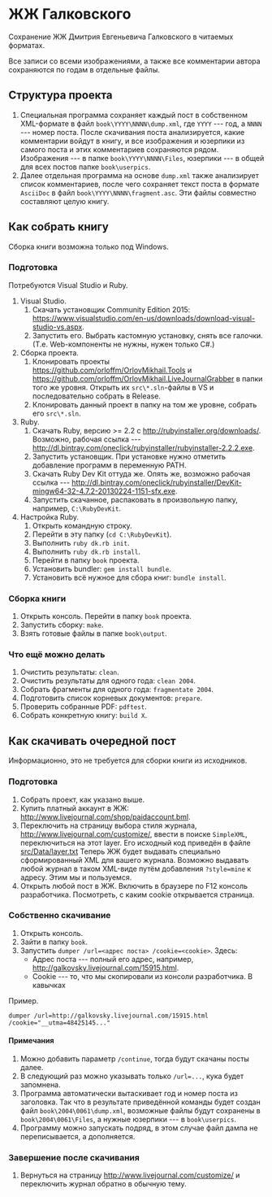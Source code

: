 # ЖЖ Галковского

Сохранение ЖЖ Дмитрия Евгеньевича Галковского в читаемых форматах.

Все записи со всеми изображениями, а также все комментарии автора сохраняются по годам
в отдельные файлы. 

## Структура проекта

1. Специальная программа сохраняет каждый пост в собственном XML-формате
в файл `book\YYYY\NNNN\dump.xml`, где `YYYY` --- год, а `NNNN` --- номер поста.
После скачивания поста анализируется, какие комментарии войдут в книгу,
и все изображения и юзерпики из самого поста и этих комментариев сохраняются рядом.
Изображения --- в папке `book\YYYY\NNNN\Files`, юзерпики --- в общей для
всех постов папке `book\userpics`.
2. Далее отдельная программа на основе `dump.xml` также анализирует список
комментариев, после чего сохраняет текст поста в формате `AsciiDoc`
в файл `book\YYYY\NNNN\fragment.asc`. Эти файлы совместно составляют
целую книгу.

## Как собрать книгу

Сборка книги возможна только под Windows.

### Подготовка

Потребуются Visual Studio и Ruby.

1. Visual Studio.
	1. Скачать установщик Community Edition 2015: https://www.visualstudio.com/en-us/downloads/download-visual-studio-vs.aspx.
	2. Запустить его. Выбрать кастомную установку, снять все галочки. (Т.е. Web-компоненты не нужны, нужен только C#.)
1. Сборка проекта.
	1. Клонировать проекты https://github.com/orloffm/OrlovMikhail.Tools и https://github.com/orloffm/OrlovMikhail.LiveJournalGrabber
	в папки того же уровня. Открыть их `src\*.sln`-файлы в VS и последовательно собрать в Release.
	1. Клонировать данный проект в папку на том же уровне, собрать его `src\*.sln`.
2. Ruby.
	1. Скачать Ruby, версию >= 2.2 с http://rubyinstaller.org/downloads/. Возможно, рабочая ссылка --- http://dl.bintray.com/oneclick/rubyinstaller/rubyinstaller-2.2.2.exe.
	2. Запустить установщик. При установке нужно отметить добавление программ в переменную PATH.
	3. Скачать Ruby Dev Kit оттуда же. Опять же, возможно рабочая ссылка --- http://dl.bintray.com/oneclick/rubyinstaller/DevKit-mingw64-32-4.7.2-20130224-1151-sfx.exe.
	4. Запустить скачанное, распаковать в произвольную папку, например, `C:\RubyDevKit`.
3. Настройка Ruby.
	1. Открыть командную строку.
	1. Перейти в эту папку (`cd C:\RubyDevKit`).
	1. Выполнить `ruby dk.rb init`.
	1. Выполнить `ruby dk.rb install`.
	1. Перейти в папку `book` проекта.
	1. Установить bundler: `gem install bundle`.
	1. Установить всё нужное для сбора книг: `bundle install`.
	
### Сборка книги

1. Открыть консоль. Перейти в папку `book` проекта.
2. Запустить сборку: `make`.
4. Взять готовые файлы в папке `book\output`.

### Что ещё можно делать

1. Очистить результаты: `clean`.
2. Очистить результаты для одного года: `clean 2004`.
3. Собрать фрагменты для одного года: `fragmentate 2004`.
4. Подготовить список корневых документов: `prepare`.
5. Проверить собранные PDF: `pdftest`.
6. Собрать конкретную книгу: `build X`.

## Как скачивать очередной пост

Информационно, это не требуется для сборки книги из исходников.

### Подготовка

1. Собрать проект, как указано выше.
2. Купить платный аккаунт в ЖЖ: http://www.livejournal.com/shop/paidaccount.bml.
3. Переключить на страницу выбора стиля журнала,
http://www.livejournal.com/customize/,
ввести в поиске `SimpleXML`, переключиться на этот layer. Его исходный код
приведён в файле [src/Data/layer.txt](meta/LiveJournal/Data/layer.txt)
Теперь ЖЖ будет выдавать специально сформированный XML для вашего журнала.
Возможно выдавать любой журнал в таком XML-виде путём добавления `?style=mine` 
к адресу. Этим мы и пользуемся.
4. Открыть любой пост в ЖЖ. Включить в браузере по F12 консоль разработчика.
Посмотреть, с каким cookie открывается страница.

### Собственно скачивание

1. Открыть консоль.
2. Зайти в папку `book`.
3. Запустить `dumper /url=<адрес поста> /cookie=<cookie>`.
Здесь:
    * Адрес поста --- полный его адрес, например, http://galkovsky.livejournal.com/15915.html.
    * Cookie --- то, что мы скопировали из консоли разработчика. В кавычках
    
Пример.

`dumper /url=http://galkovsky.livejournal.com/15915.html /cookie="__utma=48425145..."`

#### Примечания

1. Можно добавить параметр `/continue`, тогда будут скачаны посты далее.
2. В следующий раз можно указывать только `/url=...`, кука будет запомнена.
3. Программа автоматически вытаскивает год и номер поста из заголовка. Так что 
в результате приведённой команды будет создан файл `book\2004\0061\dump.xml`,
возможные файлы будут сохранены в `book\2004\0061\Files`, а нужные юзерпики ---
в `book\userpics`.
4. Программу можно запускать подряд, в этом случае файл дампа не переписывается,
а дополняется.

### Завершение после скачивания

1. Вернуться на страницу http://www.livejournal.com/customize/ и переключить
журнал обратно в обычную тему.
